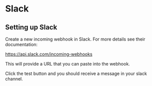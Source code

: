 # Slack

## Setting up Slack

Create a new incoming webhook in Slack. For more details see their documentation:

<https://api.slack.com/incoming-webhooks>

This will provide a URL that you can paste into the webhook.

Click the test button and you should receive a message in your slack channel.

